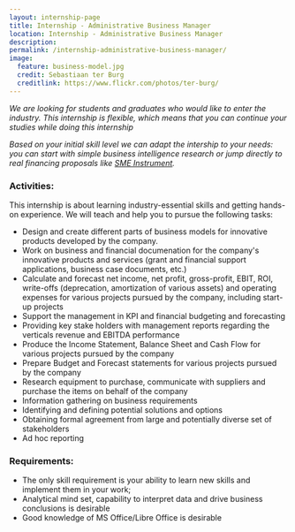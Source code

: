 ```yaml
---
layout: internship-page 
title: Internship - Administrative Business Manager 
location: Internship - Administrative Business Manager 
description:  
permalink: /internship-administrative-business-manager/
image:
  feature: business-model.jpg 
  credit: Sebastiaan ter Burg 
  creditlink: https://www.flickr.com/photos/ter-burg/
---
```


*We are looking for students and graduates who would like to enter the industry. This internship is flexible, which means that you can continue your studies while doing this internship*

*Based on your initial skill level we can adapt the intership to your needs: you can start with simple business intelligence research or jump directly to real financing proposals like [SME Instrument](http://ec.europa.eu/easme/en/horizons-2020-sme-instrument).*

### Activities:

This internship is about learning industry-essential skills and getting hands-on experience. We will teach and help you to pursue the following tasks:

*   Design and create different parts of business models for innovative products developed by the company.
*   Work on business and financial documenation for the company's innovative products and services (grant  and financial support applications, business case documents, etc.)
*   Calculate and forecast net income, net profit, gross-profit, EBIT, ROI, write-offs (deprecation, amortization of various assets) and operating expenses for various projects pursued by the company, including start-up projects
*   Support the management in KPI and financial budgeting and forecasting
*   Providing key stake holders with management reports regarding the verticals revenue and EBITDA performance
*   Produce the Income Statement, Balance Sheet and Cash Flow for various projects pursued by the company
*   Prepare Budget and Forecast statements for various projects pursued by the company
*   Research equipment to purchase, communicate with suppliers and purchase the items on behalf of the company
*   Information gathering on business requirements
*   Identifying and defining potential solutions and options
*   Obtaining formal agreement from large and potentially diverse set of stakeholders
*   Ad hoc reporting

### Requirements:

*   The only skill requirement is your ability to learn new skills and implement them in your work;
*   Analytical mind set, capability to interpret data and drive business conclusions is desirable
*   Good knowledge of MS Office/Libre Office is desirable


